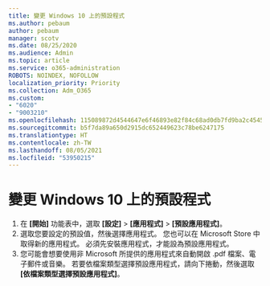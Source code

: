 ```yaml
---
title: 變更 Windows 10 上的預設程式
ms.author: pebaum
author: pebaum
manager: scotv
ms.date: 08/25/2020
ms.audience: Admin
ms.topic: article
ms.service: o365-administration
ROBOTS: NOINDEX, NOFOLLOW
localization_priority: Priority
ms.collection: Adm_O365
ms.custom:
- "6020"
- "9003210"
ms.openlocfilehash: 115089872d4544647e6f46893e82f84c68ad0db7fd9ba2c454590929f599888e
ms.sourcegitcommit: b5f7da89a650d2915dc652449623c78be6247175
ms.translationtype: HT
ms.contentlocale: zh-TW
ms.lasthandoff: 08/05/2021
ms.locfileid: "53950215"
---
```

# <a name="change-default-programs-in-windows-10"></a>變更 Windows 10 上的預設程式

1. 在 **[開始]** 功能表中，選取 **[設定]**  >  **[應用程式]**  >  **[預設應用程式]**。
2. 選取您要設定的預設值，然後選擇應用程式。 您也可以在 Microsoft Store 中取得新的應用程式。 必須先安裝應用程式，才能設為預設應用程式。
3. 您可能會想要使用非 Microsoft 所提供的應用程式來自動開啟 .pdf 檔案、電子郵件或音樂。 若要依檔案類型選擇預設應用程式，請向下捲動，然後選取 **[依檔案類型選擇預設應用程式]**。